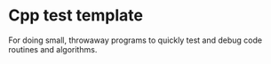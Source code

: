 # Cpp test template

For doing small, throwaway programs to quickly test and debug code routines and algorithms.

